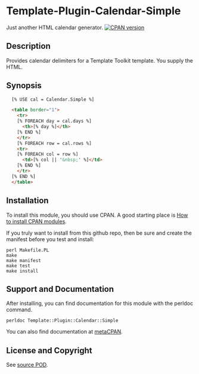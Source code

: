 Template-Plugin-Calendar-Simple
===============================
Just another HTML calendar generator. [![CPAN version](https://badge.fury.io/pl/Template-Plugin-Calendar-Simple.svg)](https://badge.fury.io/pl/Template-Plugin-Calendar-Simple)

Description
-----------
Provides calendar delimiters for a Template Toolkit template. You supply the HTML.

Synopsis
--------
```html
  [% USE cal = Calendar.Simple %]

  <table border="1">
    <tr>
    [% FOREACH day = cal.days %]
      <th>[% day %]</th>
    [% END %]
    </tr>
    [% FOREACH row = cal.rows %]
    <tr>
    [% FOREACH col = row %]
      <td>[% col || '&nbsp;' %]</td>
    [% END %]
    </tr>
  [% END %]
  </table>
```

Installation
------------
To install this module, you should use CPAN. A good starting
place is [How to install CPAN modules](http://www.cpan.org/modules/INSTALL.html).

If you truly want to install from this github repo, then
be sure and create the manifest before you test and install:
```
perl Makefile.PL
make
make manifest
make test
make install
```

Support and Documentation
-------------------------
After installing, you can find documentation for this module with the
perldoc command.
```
perldoc Template::Plugin::Calendar::Simple
```
You can also find documentation at [metaCPAN](https://metacpan.org/pod/Template::Plugin::Calendar::Simple).

License and Copyright
---------------------
See [source POD](/lib/Template/Plugin/Calendar/Simple.pm).
